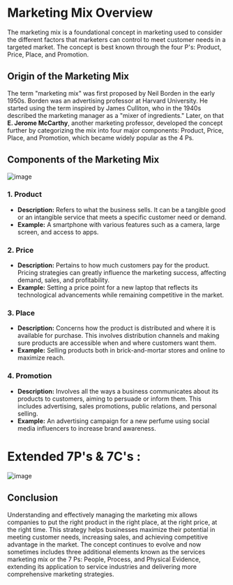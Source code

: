# Marketing Mix Overview

The marketing mix is a foundational concept in marketing used to consider the different factors that marketers can control to meet customer needs in a targeted market. The concept is best known through the four P's: Product, Price, Place, and Promotion.

## Origin of the Marketing Mix

The term "marketing mix" was first proposed by Neil Borden in the early 1950s. Borden was an advertising professor at Harvard University. He started using the term inspired by James Culliton, who in the 1940s described the marketing manager as a "mixer of ingredients." Later, on that **E. Jerome McCarthy**, another marketing professor, developed the concept further by categorizing the mix into four major components: Product, Price, Place, and Promotion, which became widely popular as the 4 Ps.

## Components of the Marketing Mix


![image](https://github.com/Collegehive/Aims_notes/assets/159722383/9bd26a23-7350-4bb4-b070-9b3ef1c29d43)


### 1. Product
- **Description:** Refers to what the business sells. It can be a tangible good or an intangible service that meets a specific customer need or demand.
- **Example:** A smartphone with various features such as a camera, large screen, and access to apps.

### 2. Price
- **Description:** Pertains to how much customers pay for the product. Pricing strategies can greatly influence the marketing success, affecting demand, sales, and profitability.
- **Example:** Setting a price point for a new laptop that reflects its technological advancements while remaining competitive in the market.

### 3. Place
- **Description:** Concerns how the product is distributed and where it is available for purchase. This involves distribution channels and making sure products are accessible when and where customers want them.
- **Example:** Selling products both in brick-and-mortar stores and online to maximize reach.

### 4. Promotion
- **Description:** Involves all the ways a business communicates about its products to customers, aiming to persuade or inform them. This includes advertising, sales promotions, public relations, and personal selling.
- **Example:** An advertising campaign for a new perfume using social media influencers to increase brand awareness.
# Extended 7P's & 7C's :

![image](https://github.com/Collegehive/Aims_notes/assets/159722383/c72151a8-3c9d-4dbf-8430-fe97257fcd25)

## Conclusion

Understanding and effectively managing the marketing mix allows companies to put the right product in the right place, at the right price, at the right time. This strategy helps businesses maximize their potential in meeting customer needs, increasing sales, and achieving competitive advantage in the market. The concept continues to evolve and now sometimes includes three additional elements known as the services marketing mix or the 7 Ps: People, Process, and Physical Evidence, extending its application to service industries and delivering more comprehensive marketing strategies.

